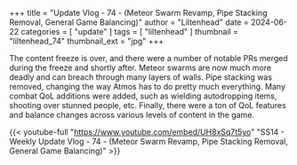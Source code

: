 +++
title = "Update Vlog - 74 - (Meteor Swarm Revamp, Pipe Stacking Removal, General Game Balancing)"
author = "Liltenhead"
date = 2024-06-22
categories = [
	"update"
]
tags = [
	"liltenhead"
]
thumbnail = "liltenhead_74"
thumbnail_ext = "jpg"
+++

The content freeze is over, and there were a number of notable PRs merged during the freeze and shortly after. Meteor swarms are now much more deadly and can breach through many layers of walls. Pipe stacking was removed, changing the way Atmos has to do pretty much everything. Many combat QoL additions were added, such as wielding autodropping items, shooting over stunned people, etc. Finally, there were a ton of QoL features and balance changes across various levels of content in the game.

{{< youtube-full "https://www.youtube.com/embed/UH8xSq7t5yo" "SS14 - Weekly Update Vlog - 74 - (Meteor Swarm Revamp, Pipe Stacking Removal, General Game Balancing)" >}}
